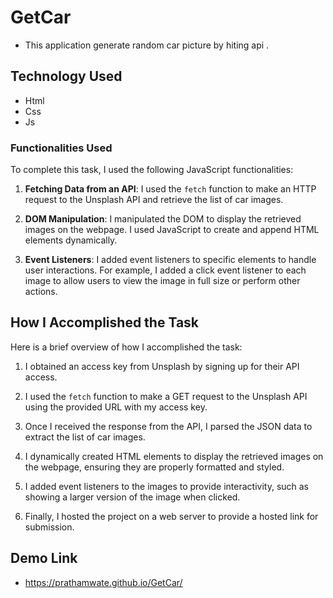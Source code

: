 # GetCar
- This application generate random car picture by hiting api .
## Technology Used
- Html
- Css
- Js
### Functionalities Used

To complete this task, I used the following JavaScript functionalities:

1. **Fetching Data from an API**: I used the `fetch` function to make an HTTP request to the Unsplash API and retrieve the list of car images.

2. **DOM Manipulation**: I manipulated the DOM to display the retrieved images on the webpage. I used JavaScript to create and append HTML elements dynamically.

3. **Event Listeners**: I added event listeners to specific elements to handle user interactions. For example, I added a click event listener to each image to allow users to view the image in full size or perform other actions.

## How I Accomplished the Task

Here is a brief overview of how I accomplished the task:

1. I obtained an access key from Unsplash by signing up for their API access.

2. I used the `fetch` function to make a GET request to the Unsplash API using the provided URL with my access key.

3. Once I received the response from the API, I parsed the JSON data to extract the list of car images.

4. I dynamically created HTML elements to display the retrieved images on the webpage, ensuring they are properly formatted and styled.

5. I added event listeners to the images to provide interactivity, such as showing a larger version of the image when clicked.

6. Finally, I hosted the project on a web server to provide a hosted link for submission.
## Demo Link
- https://prathamwate.github.io/GetCar/
